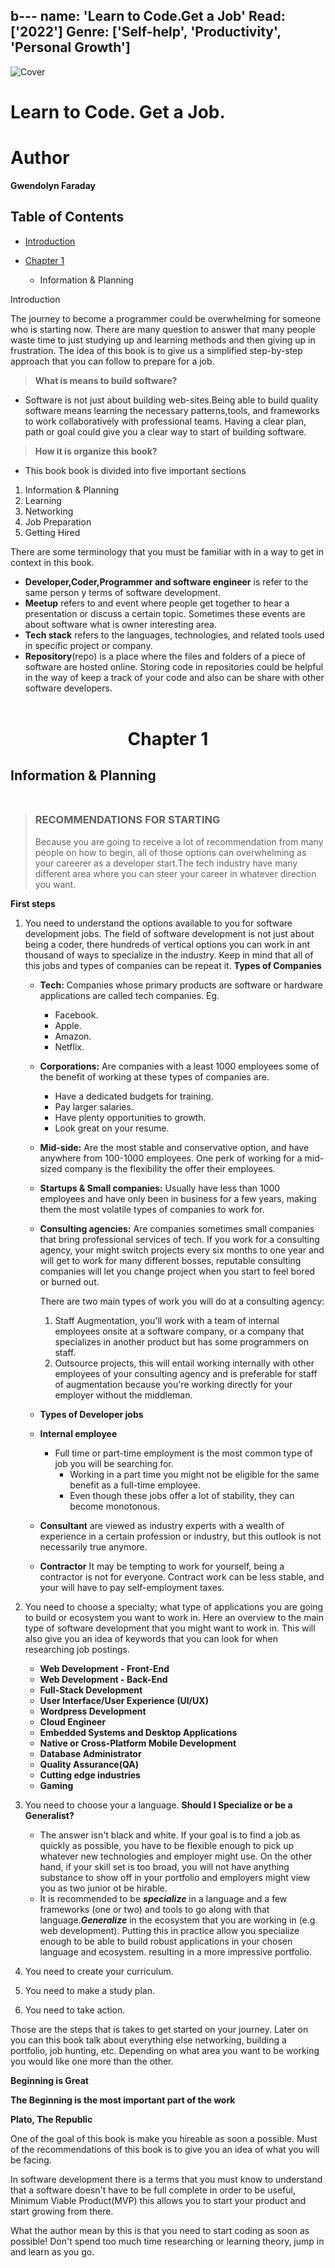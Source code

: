 b---
name: 'Learn to Code.Get a Job'
Read: ['2022']
Genre: ['Self-help', 'Productivity', 'Personal Growth']
---

![Cover](./assets/cover.jpg)

# Learn to Code. Get a Job.

# Author

**Gwendolyn Faraday**

## Table of Contents

- [Introduction](#introduction)

- [Chapter 1](#chapter1)
  - Information & Planning

Introduction

The journey to become a programmer could be overwhelming for someone who is starting now. There are many question to answer that many people waste time to just studying up and learning methods and then giving up in frustration. The idea of this book is to give us a simplified step-by-step approach that you can follow to prepare for a job.

> **What is means to build software?**

- Software is not just about building web-sites.Being able to build quality software means learning the necessary patterns,tools, and frameworks to work collaboratively with professional teams. Having a clear plan, path or goal could give you a clear way to start of building software.

> **How it is organize this book?**

- This book book is divided into five important sections

1. Information & Planning
2. Learning
3. Networking
4. Job Preparation
5. Getting Hired

There are some terminology that you must be familiar with in a way to get in context in this book.

- **Developer,Coder,Programmer and software engineer** is refer to the same person y terms of software development.
- **Meetup** refers to and event where people get together to hear a presentation or discuss a certain topic. Sometimes these events are about software what is owner interesting area.
- **Tech stack** refers to the languages, technologies, and related tools used in specific project or company.
- **Repository**(repo) is a place where the files and folders of a piece of software are hosted online. Storing code in repositories could be helpful in the way of keep a track of your code and also can be share with other software developers.<br><br>

# <center>**Chapter 1**</center>

## **Information & Planning**<br><br>

> ### **RECOMMENDATIONS FOR STARTING**
>
> Because you are going to receive a lot of recommendation from many people on how to begin, all of those options can overwhelming as your careerer as a developer start.The tech industry have many different area where you can steer your career in whatever direction you want.

**First steps**

1. You need to understand the options available to you for software development jobs.
   The field of software development is not just about being a coder, there hundreds of vertical options you can work in ant thousand of ways to specialize in the industry. Keep in mind that all of this jobs and types of companies can be repeat it.
   **Types of Companies**

   - **Tech:** Companies whose primary products are software or hardware applications are called tech companies. Eg.
     - Facebook.
     - Apple.
     - Amazon.
     - Netflix.
   - **Corporations:** Are companies with a least 1000 employees some of the benefit of working at these types of companies are.
     - Have a dedicated budgets for training.
     - Pay larger salaries.
     - Have plenty opportunities to growth.
     - Look great on your resume.
   - **Mid-side:** Are the most stable and conservative option, and have anywhere from 100-1000 employees. One perk of working for a mid-sized company is the flexibility the offer their employees.
   - **Startups & Small companies:** Usually have less than 1000 employees and have only been in business for a few years, making them the most volatile types of companies to work for.
   - **Consulting agencies:** Are companies sometimes small companies that bring professional services of tech. If you work for a consulting agency, your might switch projects every six months to one year and will get to work for many different bosses, reputable consulting companies will let you change project when you start to feel bored or burned out.

     There are two main types of work you will do at a consulting agency:

     1. Staff Augmentation, you'll work with a team of internal employees onsite at a software company, or a company that specializes in another product but has some programmers on staff.
     2. Outsource projects, this will entail working internally with other employees of your consulting agency and is preferable for staff of augmentation because you're working directly for your employer without the middleman.

   - **Types of Developer jobs**
   - **Internal employee**
     - Full time or part-time employment is the most common type of job you will be searching for.
       - Working in a part time you might not be eligible for the same benefit as a full-time employee.
       - Even though these jobs offer a lot of stability, they can become monotonous.
   - **Consultant** are viewed as industry experts with a wealth of experience in a certain profession or industry, but this outlook is not necessarily true anymore.
   - **Contractor** It may be tempting to work for yourself, being a contractor is not for everyone. Contract work can be less stable, and your will have to pay self-employment taxes.

2. You need to choose a specialty; what type of applications you are going to build or ecosystem you want to work in.
   Here an overview to the main type of software development that you might want to work in. This will also give you an idea of keywords that you can look for when researching job postings.
   - **Web Development - Front-End**
   - **Web Development - Back-End**
   - **Full-Stack Development**
   - **User Interface/User Experience (UI/UX)**
   - **Wordpress Development**
   - **Cloud Engineer**
   - **Embedded Systems and Desktop Applications**
   - **Native or Cross-Platform Mobile Development**
   - **Database Administrator**
   - **Quality Assurance(QA)**
   - **Cutting edge industries**
   - **Gaming**
3. You need to choose your a language.
   **Should I Specialize or be a Generalist?**
   - The answer isn't black and white. If your goal is to find a job as quickly as possible, you have to be flexible enough to pick up whatever new technologies and employer might use. On the other hand, if your skill set is too broad, you will not have anything substance to show off in your portfolio and employers might view you as two junior ot be hirable.
   * It is recommended to be **_specialize_** in a language and a few frameworks (one or two) and tools to go along with that language.**_Generalize_** in the ecosystem that you are working in (e.g. web development). Putting this in practice allow you specialize enough to be able to build robust applications in your chosen language and ecosystem. resulting in a more impressive portfolio.
4. You need to create your curriculum.
5. You need to make a study plan.
6. You need to take action.

Those are the steps that is takes to get started on your journey. Later on you can this book talk about everything else networking, building a portfolio, job hunting, etc. Depending on what area you want to be working you would like one more than the other.

**Beginning is Great**

**The Beginning is the most important part of the work**

**Plato, The Republic**

One of the goal of this book is make you hireable as soon a possible. Must of the recommendations of this book is to give you an idea of what you will be facing.

In software development there is a terms that you must know to understand that a software doesn't have to be full complete in order to be useful, Minimum Viable Product(MVP) this allows you to start your product and start growing from there.

What the author mean by this is that you need to start coding as soon as possible! Don't spend too much time researching or learning theory, jump in and learn as you go.
